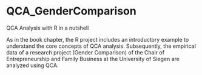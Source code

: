# QCA_GenderComparison
QCA Analysis with R in a nutshell

As in the book chapter, the R project includes an introductory example to understand the core concepts of QCA analysis. 
Subsequently, the empirical data of a research project (Gender Comparison) of the Chair of 
Entrepreneurship and Family Business at the University of Siegen are analyzed using QCA. 

